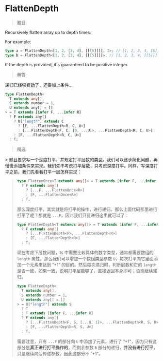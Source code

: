 # FlattenDepth

<BtnGroup 
	issue="https://tsch.js.org/3243/solutions"
	answer="https://github.com/type-challenges/type-challenges/issues/32083"
/>

> 题目

Recursively flatten array up to depth times.

For example:

```typescript
type a = FlattenDepth<[1, 2, [3, 4], [[[5]]]], 2>; // [1, 2, 3, 4, [5]]. flattern 2 times
type b = FlattenDepth<[1, 2, [3, 4], [[[5]]]]>; // [1, 2, 3, 4, [[5]]]. Depth defaults to be 1
```

If the depth is provided, it's guaranteed to be positive integer.

> 解答

递归已经够费劲了，还要加上条件...

```ts
type FlattenDepth<
  T extends any[],
  C extends number = 1,
  U extends any[] = []
> = T extends [infer F, ...infer R]
  ? F extends any[]
    ? U["length"] extends C
      ? [F, ...FlattenDepth<R, C, U>]
      : [...FlattenDepth<F, C, [0, ...U]>, ...FlattenDepth<R, C, U>]
    : [F, ...FlattenDepth<R, C, U>]
  : T;
```

> 精选

<BtnGroup 
	featured="https://github.com/type-challenges/type-challenges/issues/15373"
/> > 题目要求写一个深度打平，并规定打平层数的类型。我们可以逐步简化问题，再慢慢添加条件来实现。我们先不考虑打平层数，只考虑深度打平。同样，写深度打平之前，我们先看看打平一层怎样实现：

> ```ts
> type FlattenOnce<T extends any[]> = T extends [infer F, ...infer R]
>   ? F extends any[]
>     ? [...F, ...FlattenOnce<R>]
>     : [F, ...FlattenOnce<R>]
>   : T;
> ```
>
> 那么深度打平，其实就是将打平的操作，进行递归。那么上面代码那里进行打平了呢？那就是 `...F`，因此我们只要递归这里就可以了：
>
> ```ts
> type FlattenDepth<T extends any[]> = T extends [infer F, ...infer R]
>   ? F extends any[]
>     ? [...FlattenDepth<F>, ...FlattenDepth<R>]
>     : [F, ...FlattenDepth<R>]
>   : T;
> ```
>
> 现在考虑下层数问题，ts 中需要比较具体的数字类型，通常都需要数组的 `length` 属性。那么我们可以增加一个数组类型参数 `U`，每次打平向它里面添加一个元素来达到 ”+1“ 的目的。然后每次递归时，判断层数和它的 `length` 是否一致，如果一致，说明打平层数够了，直接返回本身即可；否则继续递归。
>
> ```ts
> type FlattenDepth<
>   T extends any[],
>   S extends number = 1,
>   U extends any[] = []
> > = U["length"] extends S
>   ? T
>   : T extends [infer F, ...infer R]
>   ? F extends any[]
>     ? [...FlattenDepth<F, S, [...U, 1]>, ...FlattenDepth<R, S, U>]
>     : [F, ...FlattenDepth<R, S, U>]
>   : T;
> ```
>
> 需要注意，只有 `...F` 的部分向 `U` 中添加了元素，进行了 ”+1“，因为只有这部分是**真正进行打平操作的**，而剩余参数 `R` 部分的递归，**并没有进行打平**，只是继续向后传递参数，因此这部分不 ”+1“。
